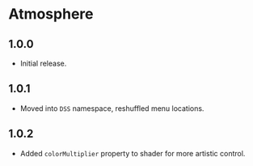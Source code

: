# Atmosphere

## 1.0.0

- Initial release.

## 1.0.1

- Moved into `DSS` namespace, reshuffled menu locations.

## 1.0.2

- Added `colorMultiplier` property to shader for more artistic control.